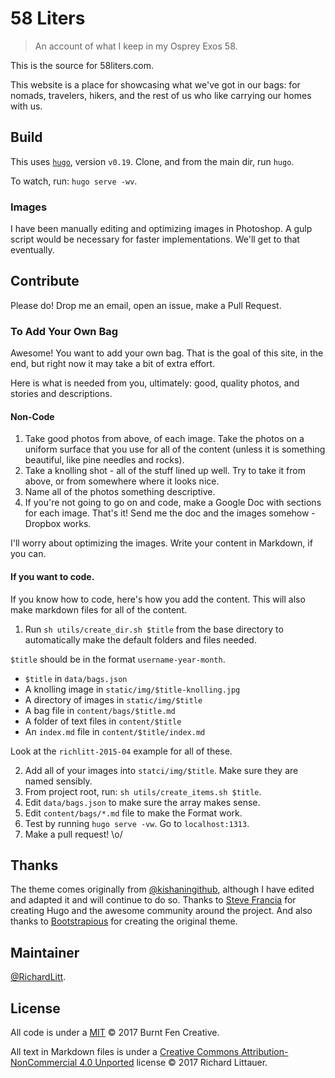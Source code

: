 # 58 Liters

> An account of what I keep in my Osprey Exos 58.

This is the source for 58liters.com.

This website is a place for showcasing what we've got in our bags: for nomads, travelers, hikers, and the rest of us who like carrying our homes with us.

## Build

This uses [`hugo`](https://gohugo.io/), version `v0.19`. Clone, and from the main dir, run `hugo`.

To watch, run: `hugo serve -wv`.

### Images

I have been manually editing and optimizing images in Photoshop. A gulp script would be necessary for faster implementations. We'll get to that eventually.

## Contribute

Please do! Drop me an email, open an issue, make a Pull Request.

### To Add Your Own Bag

Awesome! You want to add your own bag.
That is the goal of this site, in the end, but right now it may take a bit of extra effort.

Here is what is needed from you, ultimately: good, quality photos, and stories and descriptions.

#### Non-Code

1. Take good photos from above, of each image. Take the photos on a uniform surface that you use for all of the content (unless it is something beautiful, like pine needles and rocks).
2. Take a knolling shot - all of the stuff lined up well. Try to take it from above, or from somewhere where it looks nice.
3. Name all of the photos something descriptive.
4. If you're not going to go on and code, make a Google Doc with sections for each image. That's it! Send me the doc and the images somehow - Dropbox works.

I'll worry about optimizing the images. Write your content in Markdown, if you can.

#### If you want to code.

If you know how to code, here's how you add the content. This will also make markdown files for all of the content.

1. Run `sh utils/create_dir.sh $title` from the base directory to automatically make the default folders and files needed.

`$title` should be in the format `username-year-month`.

- `$title` in `data/bags.json`
- A knolling image in `static/img/$title-knolling.jpg`
- A directory of images in `static/img/$title`
- A bag file in `content/bags/$title.md`
- A folder of text files in `content/$title`
- An `index.md` file in `content/$title/index.md`

Look at the `richlitt-2015-04` example for all of these.

2. Add all of your images into `statci/img/$title`. Make sure they are named sensibly.
3. From project root, run: `sh utils/create_items.sh $title`.
4. Edit `data/bags.json` to make sure the array makes sense.
5. Edit `content/bags/*.md` file to make the Format work.
6. Test by running `hugo serve -vw`. Go to `localhost:1313`.
7. Make a pull request! \o/

## Thanks

The theme comes originally from [@kishaningithub](https://github.com/kishaningithub/hugo-creative-portfolio-theme), although I have edited and adapted it and will continue to do so. Thanks to [Steve Francia](https://github.com/spf13) for creating Hugo and the awesome community around the project. And also thanks to [Bootstrapious](http://bootstrapious.com/) for creating the original theme.

## Maintainer

[@RichardLitt](https://github.com/RichardLitt).

## License

All code is under a [MIT](LICENSE) © 2017 Burnt Fen Creative.

All text in Markdown files is under a [Creative Commons Attribution-NonCommercial 4.0 Unported](https://creativecommons.org/licenses/by-nc/4.0/legalcode) license © 2017 Richard Littauer.
